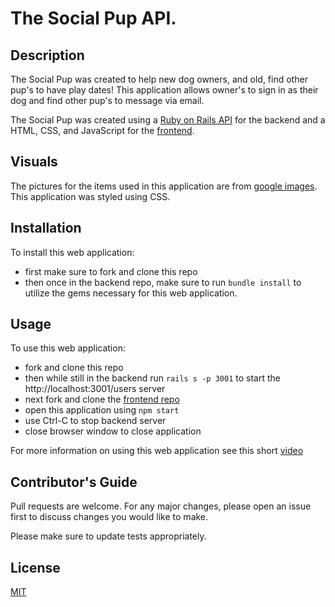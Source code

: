 # The Social Pup API.
 
## Description
 
The Social Pup was created to help new dog owners, and old, find other pup's to have play dates! This application allows owner's to sign in as their dog and find other pup's to message via email.
 
The Social Pup was created using a [Ruby on Rails API](https://github.com/lisellelogan/the-social-pup-backend) for the backend and a HTML, CSS, and JavaScript for the [frontend](https://github.com/lisellelogan/the-social-pup-frontend).
 
## Visuals
 
The pictures for the items used in this application are from [google images](https://www.google.com/imghp?hl=en). This application was styled using CSS.
 
## Installation
 
To install this web application:
- first make sure to fork and clone this repo
- then once in the backend repo, make sure to run `bundle install` to utilize the gems necessary for this web application.
 
## Usage
 
To use this web application:
- fork and clone this repo
- then while still in the backend run `rails s -p 3001` to start the http://localhost:3001/users server
- next fork and clone the [frontend repo](https://github.com/lisellelogan/the-social-pup-frontend)
- open this application using `npm start`
- use Ctrl-C to stop backend server
- close browser window to close application
 
For more information on using this web application see this short [video](https://www.youtube.com/watch?v=ovcXDkFOLi8)
 
## Contributor's Guide
 
Pull requests are welcome. For any major changes, please open an issue first to discuss changes you would like to make.
 
Please make sure to update tests appropriately.
 
## License
 
[MIT](https://opensource.org/licenses/MIT)
